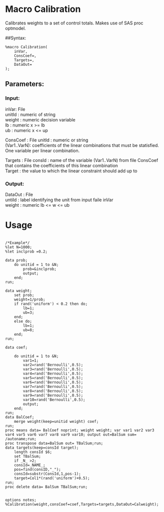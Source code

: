 # Macro Calibration

Calibrates weights to a set of control totals. Makes use of SAS proc optmodel.

##Syntax:

```SAS
%macro Calibration(
	inVar,
	ConsCoef=,
	Targets=,
	DataOut=
);
```

## Parameters:
### Input:
inVar: File  
    unitId	: numeric of string  
    weight	: numeric decision variable  
	lb	: numeric x >= lb  
	ub	: numeric x <= up  

ConsCoef : File
    unitId      : numeric or string  
    (Var1..VarN): coefficients of the linear combinations that must be statisfied. One variable per linear combination.  

Targets : File
    consId      : name of the variable (Var1..VarN) from file ConsCoef that contains the coefficients of this linear combination  
    Target      : the value to which the linear constraint should add up to   

### Output:
DataOut : File  
    untiId      : label identifying the unit from input faile inVar  
    weight	: numeric lb <=	w <= ub  



# Usage  

```SAS

/*Example*/
%let N=1000;
%let inclprob =0.2;

data prob;
	do unitid = 1 to &N;
		prob=&inclprob;
		output;
	end;
run;

data weight;
	set prob;
	weight=1/prob;
	if rand('uniform') < 0.2 then do;
		lb=1;
		ub=3;
	end;
	else do;
		lb=1;
		ub=8;
	end;
run;

data coef;

	do unitid = 1 to &N;
		var1=1;
		var2=rand('Bernoulli',0.5);
		var3=rand('Bernoulli',0.5);
		var4=rand('Bernoulli',0.5);
		var5=rand('Bernoulli',0.5);
		var6=rand('Bernoulli',0.5);
		var7=rand('Bernoulli',0.5);
		var8=rand('Bernoulli',0.5);
		var9=rand('Bernoulli',0.5);
		var10=rand('Bernoulli',0.5);
		output; 
	end;
run;
data BalCoef;
	merge weight(keep=unitid weight) coef;
run;
proc means data= BalCoef noprint; weight weight; var var1 var2 var3 var4 var5 var6 var7 var8 var9 var10; output out=BalSum sum= /autoname;run;
proc transpose data=BalSum out= TBalSum;run;
data targets(keep=consId target);
	length consId $6;
	set TBalSum;
	if _N_ >2;
	consId=_NAME_;
	pos=find(consID,"_");
	consId=substr(ConsId,1,pos-1);
	target=Col1*(rand('uniform')+0.5);
run;
proc delete data= BalSum TBalSum;run;


options notes;
%Calibration(weight,consCoef=coef,Targets=targets,DataOut=Calweight);
```

